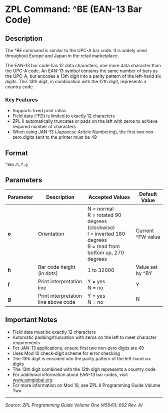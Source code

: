 # ZPL Command: ^BE (EAN-13 Bar Code)

## Description
The ^BE command is similar to the UPC-A bar code. It is widely used throughout Europe and Japan in the retail marketplace.

The EAN-13 bar code has 12 data characters, one more data character than the UPC-A code. An EAN-13 symbol contains the same number of bars as the UPC-A, but encodes a 13th digit into a parity pattern of the left-hand six digits. This 13th digit, in combination with the 12th digit, represents a country code.

### Key Features
- Supports fixed print ratios
- Field data (^FD) is limited to exactly 12 characters
- ZPL II automatically truncates or pads on the left with zeros to achieve required number of characters
- When using JAN-13 (Japanese Article Numbering), the first two non-zero digits sent to the printer must be 49

## Format
```
^BEo,h,f,g
```

## Parameters
| Parameter | Description | Accepted Values | Default Value |
|-----------|-------------|----------------|---------------|
| **o** | Orientation | N = normal<br>R = rotated 90 degrees (clockwise)<br>I = inverted 180 degrees<br>B = read from bottom up, 270 degrees | Current ^FW value |
| **h** | Bar code height (in dots) | 1 to 32000 | Value set by ^BY |
| **f** | Print interpretation line | Y = yes<br>N = no | Y |
| **g** | Print interpretation line above code | Y = yes<br>N = no | N |

## Important Notes
- Field data must be exactly 12 characters
- Automatic padding/truncation with zeros on the left to meet character requirements
- For JAN-13 applications, ensure first two non-zero digits are 49
- Uses Mod 10 check-digit scheme for error checking
- The 13th digit is encoded into the parity pattern of the left-hand six digits
- The 13th digit combined with the 12th digit represents a country code
- For additional information about EAN-13 bar codes, visit www.aimglobal.org
- For more information on Mod 10, see ZPL II Programming Guide Volume Two

---
*Source: ZPL Programming Guide Volume One (45541L-002 Rev. A)*
